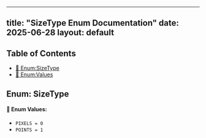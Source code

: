 <!-- Formatted by A³BS formatter.py -->
<!-- Generated by A³BS document.py -->
---
title: "SizeType Enum Documentation"
date: 2025-06-28
layout: default
---

## Table of Contents
- [🔧 Enum:SizeType](#enum-sizetype)
- [🔧 Enum:Values](#enum-values)
## Enum: SizeType
#### 📝 Enum Values:
<a name="enum-values"></a>
  - `PIXELS = 0`
  - `POINTS = 1`
